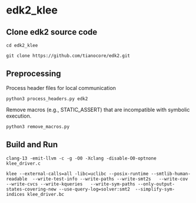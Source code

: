 # edk2_klee

## Clone edk2 source code

```
cd edk2_klee

git clone https://github.com/tianocore/edk2.git

```

## Preprocessing
Process header files for local communication
```
python3 process_headers.py edk2
```

Remove macros (e.g., STATIC_ASSERT) that are incompatible with symbolic execution.
```
python3 remove_macros.py
```

## Build and Run
```
clang-13 -emit-llvm -c -g -O0 -Xclang -disable-O0-optnone klee_driver.c

klee --external-calls=all -libc=uclibc --posix-runtime --smtlib-human-readable  --write-test-info --write-paths --write-smt2s   --write-cov  --write-cvcs --write-kqueries   --write-sym-paths --only-output-states-covering-new --use-query-log=solver:smt2  --simplify-sym-indices klee_driver.bc

```


